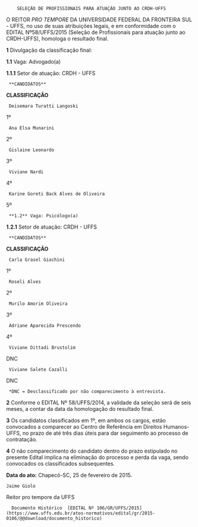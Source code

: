         SELEÇÃO DE PROFISSIONAIS PARA ATUAÇÃO JUNTO AO CRDH-UFFS  

O REITOR *PRO TEMPORE* DA UNIVERSIDADE FEDERAL DA FRONTEIRA SUL - UFFS, no uso de suas atribuições legais, e em conformidade com o EDITAL Nº58/UFFS/2015 (Seleção de Profissionais para atuação junto ao CRDH-UFFS), homologa o resultado final.

 **1** Divulgação da classificação final:

 **1.1** Vaga: Advogado(a)

 **1.1.1** Setor de atuação: CRDH - UFFS

     **CANDIDATOS**

   **CLASSIFICAÇÃO**

     Deisemara Turatti Langoski

   1º

     Ana Elsa Munarini

   2º

     Gislaine Leonardo

   3º

     Viviane Nardi

   4º

     Karine Goreti Back Alves de Oliveira

   5º

     **1.2** Vaga: Psicólogo(a)

 **1.2.1** Setor de atuação: CRDH - UFFS

     **CANDIDATOS**

   **CLASSIFICAÇÃO**

     Carla Grasel Giachini

   1º

     Roseli Alves

   2º

     Murilo Amorim Oliveira

   3º

     Adriane Aparecida Prescendo

   4º

     Viviane Dittadi Brustolim

   DNC

     Viviane Salete Cazalli

   DNC

     *DNC = Desclassificado por não comparecimento à entrevista.

 **2** Conforme o EDITAL Nº 58/UFFS/2014, a validade da seleção será de seis meses, a contar da data da homologação do resultado final.

 **3** Os candidatos classificados em 1º, em ambos os cargos, estão convocados a comparecer ao Centro de Referência em Direitos Humanos-UFFS, no prazo de até três dias úteis para dar seguimento ao processo de contratação.

 **4** O não comparecimento do candidato dentro do prazo estipulado no presente Edital implica na eliminação do processo e perda da vaga, sendo convocados os classificados subsequentes.

  

   **Data do ato:** Chapecó-SC, 25 de fevereiro de 2015.   
 

    Jaime Giolo   
 Reitor pro tempore da UFFS 

      Documento Histórico  [EDITAL Nº 106/GR/UFFS/2015](https://www.uffs.edu.br/atos-normativos/edital/gr/2015-0106/@@download/documento_historico)     
      